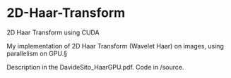 # 2D-Haar-Transform
2D Haar Transform using CUDA

My implementation of 2D Haar Transform (Wavelet Haar) on images, using parallelism on GPU.§

Description in the DavideSito_HaarGPU.pdf.
Code in  /source.

 

